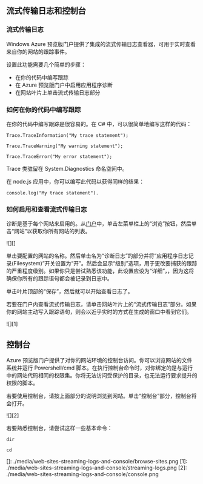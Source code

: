 <properties pageTitle="Streaming logs and console" description="Streaming logs and console overview" title="Streaming logs and console" authors="adamab" />
<tags ms.service=""
    ms.date=""
    wacn.date=""
    />

## 流式传输日志和控制台

### 流式传输日志

Windows Azure 预览版门户提供了集成的流式传输日志查看器，可用于实时查看来自你的网站的跟踪事件。

设置此功能需要几个简单的步骤：

-   在你的代码中编写跟踪
-   在 Azure 预览版门户中启用应用程序诊断
-   在网站叶片上单击流式传输日志部分

### 如何在你的代码中编写跟踪

在你的代码中编写跟踪是很容易的。在 C# 中，可以很简单地编写这样的代码：

    Trace.TraceInformation("My trace statement");

    Trace.TraceWarning("My warning statement");

    Trace.TraceError("My error statement");

Trace 类驻留在 System.Diagnostics 命名空间中。

在 node.js 应用中，你可以编写此代码以获得同样的结果：

    console.log("My trace statement").

### 如何启用和查看流式传输日志

诊断是基于每个网站来启用的。从[门户][门户]中，单击左菜单栏上的“浏览”按钮，然后单击“网站”以获取你所有网站的列表。

![][]

单击要配置的网站的名称。然后单击名为“诊断日志”的部分并将“应用程序日志记录(Filesystem)”开关设置为“开”。然后会显示“级别”选项，用于更改要捕获的跟踪的严重程度级别。如果你只是尝试熟悉该功能，此设置应设为“详细”，，因为这将确保你所有的跟踪语句都会被记录到日志中。

单击叶片顶部的“保存”，然后就可以开始查看日志了。

若要在门户内查看流式传输日志，请单击网站叶片上的“流式传输日志”部分。如果你的网站主动写入跟踪语句，则会以近乎实时的方式在生成的窗口中看到它们。

![][1]

## 控制台

Azure 预览版门户提供了对你的网站环境的控制台访问。你可以浏览网站的文件系统并运行 Powershell/cmd 脚本。在执行控制台命令时，对你绑定的是与运行中的网站代码相同的权限集。你将无法访问受保护的目录，也无法运行要求提升的权限的脚本。

若要使用控制台，请按上面部分的说明浏览到网站。单击“控制台”部分，控制台将会打开。

![][2]

若要熟悉控制台，请尝试这样一些基本命令：

    dir

    cd

<!-- Images. -->

  [门户]: https://portal.azure.com
  []: ./media/web-sites-streaming-logs-and-console/browse-sites.png
  [1]: ./media/web-sites-streaming-logs-and-console/streaming-logs.png
  [2]: ./media/web-sites-streaming-logs-and-console/console.png
